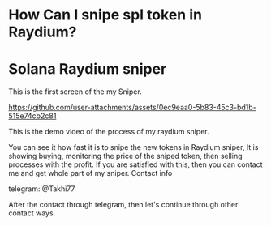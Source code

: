 # How Can I snipe spl token in Raydium?
# Solana Raydium sniper

This is the first screen of the my Sniper.


https://github.com/user-attachments/assets/0ec9eaa0-5b83-45c3-bd1b-515e74cb2c81



This is the demo video of the process of my raydium sniper.

You can see it how fast it is to snipe the new tokens in Raydium sniper,
It is showing buying, monitoring the price of the sniped token, then selling processes with the profit.
If you are satisfied with this, then you can contact me and get whole part of my sniper.
Contact info

telegram: @Takhi77

After the contact through telegram, then let's continue through other contact ways.
